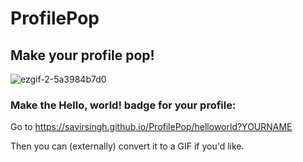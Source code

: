 # ProfilePop
## Make your profile pop!

![ezgif-2-5a3984b7d0](https://user-images.githubusercontent.com/84334654/181835988-18dc3331-2e92-4af2-85f6-be1bceea7780.gif)

### Make the Hello, world! badge for your profile:
Go to https://savirsingh.github.io/ProfilePop/helloworld?YOURNAME

Then you can (externally) convert it to a GIF if you'd like.
